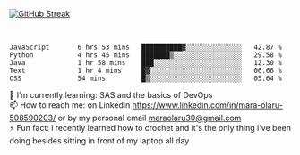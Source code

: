 

[![GitHub Streak](https://streak-stats.demolab.com?user=MaraxD&theme=tokyonight)](https://git.io/streak-stats)
 
 
 <br/>

<!--START_SECTION:waka-->

```text
JavaScript       6 hrs 53 mins   ██████████▓░░░░░░░░░░░░░░   42.87 %
Python           4 hrs 45 mins   ███████▒░░░░░░░░░░░░░░░░░   29.58 %
Java             1 hr 58 mins    ███░░░░░░░░░░░░░░░░░░░░░░   12.30 %
Text             1 hr 4 mins     █▓░░░░░░░░░░░░░░░░░░░░░░░   06.66 %
CSS              54 mins         █▒░░░░░░░░░░░░░░░░░░░░░░░   05.64 %
```

<!--END_SECTION:waka-->
<!--[![willianrod's wakatime stats](https://github-readme-stats.vercel.app/api/wakatime?username=MaraxD)](https://github.com/anuraghazra/github-readme-stats)-->

🌱 I’m currently learning: SAS and the basics of DevOps<br/>
📫 How to reach me: on Linkedin https://www.linkedin.com/in/mara-olaru-508590203/ or by my personal email maraolaru30@gmail.com <br/>
⚡ Fun fact: i recently learned how to crochet and it's the only thing i've been doing besides sitting in front of my laptop all day <br/>
 

